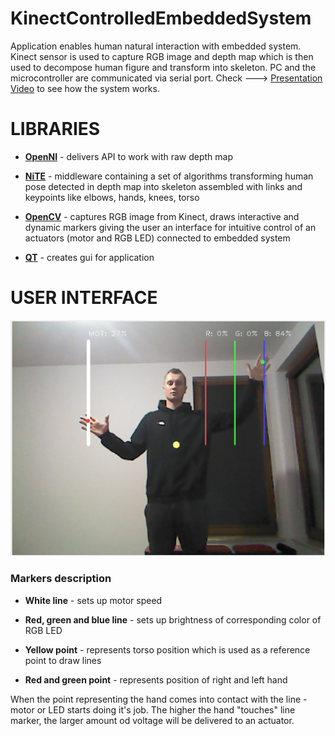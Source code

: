 # KinectControlledEmbeddedSystem

Application enables human natural interaction with embedded system. Kinect sensor is used to capture RGB image and depth map which is then used to decompose human figure and transform into skeleton. PC and the microcontroller are communicated via serial port. 
Check ---> [Presentation Video](https://youtu.be/mrOUgTbqgY0) to see how the system works.

LIBRARIES
======
+  [__OpenNI__](https://github.com/OpenNI/OpenNI) - delivers API to work with raw depth map

+  [__NiTE__](https://github.com/arnaud-ramey/NITE-Bin-Dev-Linux-v1.5.2.23) - middleware containing a set of algorithms transforming human pose detected in depth map into skeleton assembled with links and keypoints like elbows, hands, knees, torso

+  [__OpenCV__](https://opencv.org/) - captures RGB image from Kinect, draws interactive and dynamic markers giving the user an interface for intuitive control of an actuators (motor and RGB LED) connected to embedded system

+  [__QT__](https://www.qt.io/) - creates gui for application

USER INTERFACE
======
<img src="images/OpenCVGUI.png" width="600">

### Markers description
+ __White line__ - sets up motor speed

+ __Red, green and blue line__ - sets up brightness of corresponding color of RGB LED

+ __Yellow point__ - represents torso position which is used as a reference point to draw lines

+ __Red and green point__ - represents position of right and left hand

When the point representing the hand comes into contact with the line - motor or LED starts doing it's job. The higher the hand "touches" line marker, the larger amount od voltage will be delivered to an actuator.
